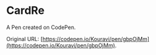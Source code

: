 # CardRe

A Pen created on CodePen.

Original URL: [https://codepen.io/Kouravi/pen/gbpOjMm](https://codepen.io/Kouravi/pen/gbpOjMm).

